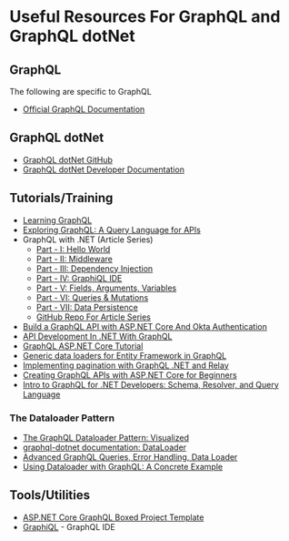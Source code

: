 # Useful Resources For GraphQL and GraphQL dotNet

## GraphQL
The following are specific to GraphQL

- [Official GraphQL Documentation](https://graphql.org/)

## GraphQL dotNet

- [GraphQL dotNet GitHub](https://github.com/graphql-dotnet/graphql-dotnet)
- [GraphQL dotNet Developer Documentation](https://graphql-dotnet.github.io/docs/getting-started/introduction)

## Tutorials/Training

- [Learning GraphQL](https://www.linkedin.com/learning/learning-graphql)
- [Exploring GraphQL: A Query Language for APIs](https://www.edx.org/course/exploring-graphql-a-query-language-for-apis)
- GraphQL with .NET (Article Series)
    - [Part - I: Hello World](https://fiyazhasan.me/graphql-with-net-core-part-i/)
    - [Part - II: Middleware](https://fiyazhasan.me/graphql-with-net-core-part-ii-middleware/)
    - [Part - III: Dependency Injection](https://fiyazhasan.me/graphql-with-net-core-part-iii-dependency-injection/)
    - [Part - IV: GraphiQL IDE](https://fiyazhasan.me/graphql-with-net-core-part-iv-graphiql-ide/)
    - [Part - V: Fields, Arguments, Variables](https://fiyazhasan.me/graphql-with-net-core-part-v-fields-arguments-variables/)
    - [Part - VI: Queries & Mutations](https://fiyazhasan.me/graphql-with-net-core-part-vi-queries-and-mutations/)
    - [Part - VII: Data Persistence](https://fiyazhasan.me/graphql-with-net-core-part-vii-data-persistence/)
    - [GitHub Repo For Article Series](https://github.com/fiyazbinhasan/GraphQLCore/tree/master)
- [Build a GraphQL API with ASP.NET Core And Okta Authentication](https://developer.okta.com/blog/2019/04/16/graphql-api-with-aspnetcore)
- [API Development In .NET With GraphQL](https://www.linkedin.com/learning/api-development-in-dot-net-with-graphql)
- [GraphQL ASP.NET Core Tutorial](https://code-maze.com/graphql-asp-net-core-tutorial/)
- [Generic data loaders for Entity Framework in GraphQL](https://corstianboerman.com/posts/2019-02-12/generic-data-loaders-for-entity-framework-in-graphql.html)
- [Implementing pagination with GraphQL .NET and Relay](https://corstianboerman.com/2019-03-08/implementing-pagination-with-graphql-net-and-relay.html)
- [Creating GraphQL APIs with ASP.NET Core for Beginners](https://www.udemy.com/course/creating-graphql-apis-with-aspnet-core-for-beginners/)
- [Intro to GraphQL for .NET Developers: Schema, Resolver, and Query Language](https://www.codemag.com/Article/1909061/Intro-to-GraphQL-for-.NET-Developers-Schema-Resolver-and-Query-Language)

### The Dataloader Pattern
- [The GraphQL Dataloader Pattern: Visualized](https://medium.com/@__xuorig__/the-graphql-dataloader-pattern-visualized-3064a00f319f)
- [graphql-dotnet documentation: DataLoader](https://graphql-dotnet.github.io/docs/guides/dataloader/)
- [Advanced GraphQL Queries, Error Handling, Data Loader](https://code-maze.com/advanced-graphql-queries/)
- [Using Dataloader with GraphQL: A Concrete Example](https://codeburst.io/using-dataloader-with-graphql-a-concrete-example-9b21352f1676)


## Tools/Utilities

- [ASP.NET Core GraphQL Boxed Project Template](https://github.com/Dotnet-Boxed/Templates/blob/master/Docs/GraphQL.md)
- [GraphiQL](https://github.com/graphql/graphiql) - GraphQL IDE